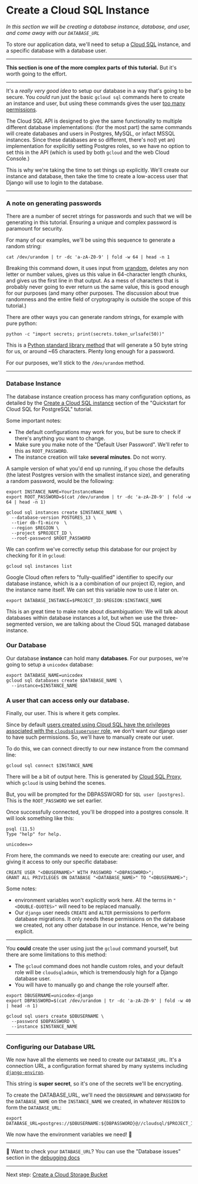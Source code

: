 # Create a Cloud SQL Instance

*In this section we will be creating a database instance, database, and user, and come away with our `DATABASE_URL`*

To store our application data, we'll need to setup a [Cloud SQL](https://console.cloud.google.com/sql/instances) instance, and a specific database with a database user.

---

**This section is one of the more complex parts of this tutorial.** But it's worth going to the effort.

---

It's a *really very good idea* to setup our database in a way that's going to be secure. You *could* run just the basic `gcloud sql` commands here to create an instance and user, but using these commands gives the user [too many permissions](https://cloud.google.com/sql/docs/postgres/users#default-users). 

The Cloud SQL API is designed to give the same functionality to multiple different database implementations: (for the most part) the same commands will create databases and users in Postgres, MySQL, or infact MSSQL instances. Since these databases are so different, there's no(t yet an) implementation for explicitly setting Postgres roles, so we have no option to set this in the API (which is used by both `gcloud` and the web Cloud Console.)

This is why we're taking the time to set things up explicitly. We'll create our instance and database, then take the time to create a low-access user that Django will use to login to the database. 

---

### A note on generating passwords

There are a number of secret strings for passwords and such that we will be generating in this tutorial. Ensuring a unique and complex password is paramount for security. 

For many of our examples, we'll be using this sequence to generate a random string: 

```shell,exlucde
cat /dev/urandom | tr -dc 'a-zA-Z0-9' | fold -w 64 | head -n 1
```

Breaking this command down, it uses input from [urandom](https://www.2uo.de/myths-about-urandom/), deletes any non letter or number values, gives us this value in 64-character length chunks, and gives us the first line in that output. As a mess of characters that is probably never going to ever return us the same value, this is good enough for our purposes (and many other purposes. The discussion about true randomness and the entire field of cryptography is outside the scope of this tutorial.)

There are other ways you can generate random strings, for example with pure python: 

```shell,exclude
python -c "import secrets; print(secrets.token_urlsafe(50))"
```

This is a [Python standard library method](https://docs.python.org/3/library/secrets.html#secrets.token_urlsafe) that will generate a 50 byte string for us, or around ~65 characters. Plenty long enough for a password.

For our purposes, we'll stick to the `/dev/urandom` method. 

---

### Database Instance

The database instance creation process has many configuration options, as detailed by the [Create a Cloud SQL instance](https://cloud.google.com/sql/docs/postgres/quickstart#create-instance) section of the "Quickstart for Cloud SQL for PostgreSQL" tutorial.

Some important notes: 

* The default configurations may work for you, but be sure to check if there's anything you want to change.
* Make sure you make note of the "Default User Password". We'll refer to this as `ROOT_PASSWORD`.
* The instance creation will take **several minutes**. Do not worry. 

A sample version of what you'd end up running, if you chose the defaults (the latest Postgres version with the smallest instance size), and generating a random password, would be the following: 

```shell
export INSTANCE_NAME=YourInstanceName 
export ROOT_PASSWORD=$(cat /dev/urandom | tr -dc 'a-zA-Z0-9' | fold -w 64 | head -n 1)

gcloud sql instances create $INSTANCE_NAME \
  --database-version POSTGRES_13 \
  --tier db-f1-micro  \
  --region $REGION \
  --project $PROJECT_ID \
  --root-password $ROOT_PASSWORD
```

We can confirm we've correctly setup this database for our project by checking for it in `gcloud`: 

```shell,exclude
gcloud sql instances list
```

Google Cloud often refers to "fully-qualified" identifier to specify our database instance, which is a a combination of our project ID, region, and the instance name itself. We can set this variable now to use it later on. 

```shell
export DATABASE_INSTANCE=$PROJECT_ID:$REGION:$INSTANCE_NAME
```

This is an great time to make note about disambiguation: We will talk about databases within database instances a lot, but when we use the three-segmented version, we are talking about the Cloud SQL managed database instance. 

### Our Database 

Our database **instance** can hold many **databases**. For our purposes, we're going to setup a `unicodex` database: 

```shell
export DATABASE_NAME=unicodex
gcloud sql databases create $DATABASE_NAME \
  --instance=$INSTANCE_NAME
```

### A user that can access only our database. 

Finally, our user. This is where it gets complex. 

Since by default [users created using Cloud SQL have the privileges associated with the `cloudsqlsuperuser` role](https://cloud.google.com/sql/docs/postgres/create-manage-users#creating), we don't want our django user to have such permissions. So, we'll have to manually create our user. 

To do this, we can connect directly to our new instance from the command line: 

```shell,exclude
gcloud sql connect $INSTANCE_NAME
```

There will be a bit of output here. This is generated by [Cloud SQL Proxy](https://cloud.google.com/sql/docs/postgres/sql-proxy), which `gcloud` is using behind the scenes. 

But, you will be prompted for the DBPASSWORD for `SQL user [postgres]`. This is the `ROOT_PASSWORD` we set earlier. 

Once successfully connected, you'll be dropped into a postgres console. It will look something like this: 

```shell,exclude
psql (11.5)
Type "help" for help.

unicodex=>
```

From here, the commands we need to execute are: creating our user, and giving it access to only our specific database:

```sql,exclude
CREATE USER "<DBUSERNAME>" WITH PASSWORD "<DBPASSWORD>"; 
GRANT ALL PRIVILEGES ON DATABASE "<DATABASE_NAME>" TO "<DBUSERNAME>";
```

Some notes: 

* environment variables won't explicitly work here. All the terms in `"<DOUBLE-QUOTES>"` will need to be replaced manually. 
* Our `django` user needs `CREATE` and `ALTER` permissions to perform database migrations. It only needs these permissions on the database we created, not any other database in our instance. Hence, we're being explicit. 

----

You **could** create the user using just the `gcloud` command yourself, but there are some limitations to this method: 
 
 * The `gcloud` command does not handle custom roles, and your default role will be `cloudsqladmin`, which is tremendously high for a Django database user. 
 * You will have to manually go and change the role yourself after. 

```shell
export DBUSERNAME=unicodex-django
export DBPASSWORD=$(cat /dev/urandom | tr -dc 'a-zA-Z0-9' | fold -w 40 | head -n 1)

gcloud sql users create $DBUSERNAME \
  --password $DBPASSWORD \
  --instance $INSTANCE_NAME
```

---

### Configuring our Database URL

We now have all the elements we need to create our `DATABASE_URL`. It's a connection URL, a configuration format shared by many systems including [`django-environ`](https://django-environ.readthedocs.io/en/latest/). 

This string is **super secret**, so it's one of the secrets we'll be encrypting.

To create the DATABASE_URL, we'll need the `DBUSERNAME` and `DBPASSWORD` for the `DATABASE_NAME` on the `INSTANCE_NAME` we created, in whatever `REGION` to form the `DATABASE_URL`:

```shell
export DATABASE_URL=postgres://$DBUSERNAME:${DBPASSWORD}@//cloudsql/$PROJECT_ID:$REGION:$INSTANCE_NAME/$DATABASE_NAME
```

We now have the environment variables we need! 🍪

---

🤔 Want to check your `DATABASE_URL`? You can use the "Database issues" section in the [debugging docs](zz_debugging.md)
 
---

Next step: [Create a Cloud Storage Bucket](30-setup-bucket.md)
